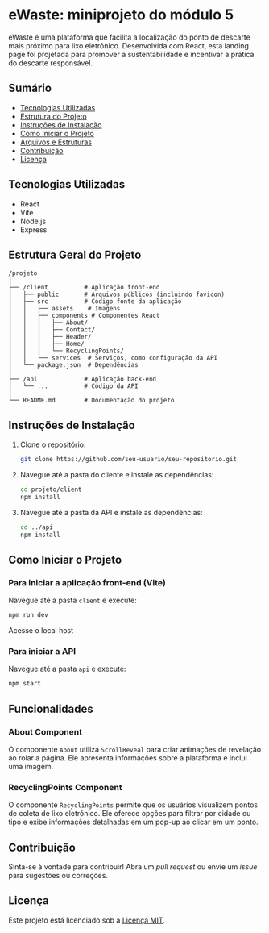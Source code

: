 # eWaste: miniprojeto do módulo 5

eWaste é uma plataforma que facilita a localização do ponto de descarte mais próximo para lixo eletrônico. Desenvolvida com React, esta landing page foi projetada para promover a sustentabilidade e incentivar a prática do descarte responsável.

## Sumário

- [Tecnologias Utilizadas](#tecnologias-utilizadas)
- [Estrutura do Projeto](#estrutura-do-projeto)
- [Instruções de Instalação](#instruções-de-instalação)
- [Como Iniciar o Projeto](#como-iniciar-o-projeto)
- [Arquivos e Estruturas](#arquivos-e-estruturas)
- [Contribuição](#contribuição)
- [Licença](#licença)

## Tecnologias Utilizadas

- React
- Vite
- Node.js
- Express

## Estrutura Geral do Projeto


```
/projeto
│
├── /client          # Aplicação front-end
│   ├── public       # Arquivos públicos (incluindo favicon)
│   ├── src          # Código fonte da aplicação
│   │   ├── assets    # Imagens
│   │   ├── components # Componentes React
│   │   │   ├── About/
│   │   │   ├── Contact/
│   │   │   ├── Header/
│   │   │   ├── Home/
│   │   │   └── RecyclingPoints/
│   │   └── services  # Serviços, como configuração da API
│   └── package.json  # Dependências
│
├── /api             # Aplicação back-end
│   └── ...          # Código da API
│
└── README.md        # Documentação do projeto
```

## Instruções de Instalação

1. Clone o repositório:

   ```bash
   git clone https://github.com/seu-usuario/seu-repositorio.git
   ```

2. Navegue até a pasta do cliente e instale as dependências:

   ```bash
   cd projeto/client
   npm install
   ```

3. Navegue até a pasta da API e instale as dependências:

   ```bash
   cd ../api
   npm install
   ```

## Como Iniciar o Projeto

### Para iniciar a aplicação front-end (Vite)

Navegue até a pasta `client` e execute:

```bash
npm run dev
```
Acesse o local host

### Para iniciar a API

Navegue até a pasta `api` e execute:

```bash
npm start
```

## Funcionalidades

### About Component

O componente `About` utiliza `ScrollReveal` para criar animações de revelação ao rolar a página. Ele apresenta informações sobre a plataforma e inclui uma imagem.

### RecyclingPoints Component

O componente `RecyclingPoints` permite que os usuários visualizem pontos de coleta de lixo eletrônico. Ele oferece opções para filtrar por cidade ou tipo e exibe informações detalhadas em um pop-up ao clicar em um ponto.


## Contribuição

Sinta-se à vontade para contribuir! Abra um _pull request_ ou envie um _issue_ para sugestões ou correções.

## Licença

Este projeto está licenciado sob a [Licença MIT](LICENSE).
